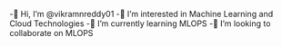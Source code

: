 -👋 Hi, I’m @vikramnreddy01
-👀 I’m interested in Machine Learning and Cloud Technologies
-🌱 I’m currently learning MLOPS
-💞️ I’m looking to collaborate on MLOPS

<!---
vikramnreddy01/vikramnreddy01 is a ✨ special ✨ repository because its `README.md` (this file) appears on your GitHub profile.
You can click the Preview link to take a look at your changes.
--->
